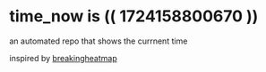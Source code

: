 # time_now is (( 1724158800670 ))

an automated repo that shows the currnent time

inspired by [breakingheatmap](https://github.com/breakingheatmap/breakingheatmap)